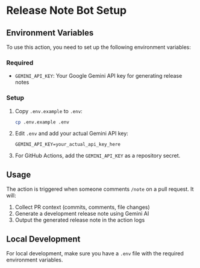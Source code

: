 # Release Note Bot Setup

## Environment Variables

To use this action, you need to set up the following environment variables:

### Required
- `GEMINI_API_KEY`: Your Google Gemini API key for generating release notes

### Setup

1. Copy `.env.example` to `.env`:
   ```bash
   cp .env.example .env
   ```

2. Edit `.env` and add your actual Gemini API key:
   ```
   GEMINI_API_KEY=your_actual_api_key_here
   ```

3. For GitHub Actions, add the `GEMINI_API_KEY` as a repository secret.

## Usage

The action is triggered when someone comments `/note` on a pull request. It will:

1. Collect PR context (commits, comments, file changes)
2. Generate a development release note using Gemini AI
3. Output the generated release note in the action logs

## Local Development

For local development, make sure you have a `.env` file with the required environment variables.
